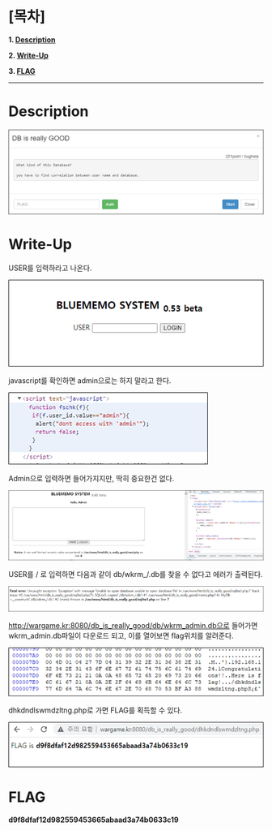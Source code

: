 # [목차]
**1. [Description](#Description)**

**2. [Write-Up](#Write-Up)**

**3. [FLAG](#FLAG)**


***


# **Description**

![](images/2022-01-03-00-20-17.png)

# **Write-Up**

USER를 입력하라고 나온다.

![](images/2022-01-03-00-20-35.png)

javascript를 확인하면 admin으로는 하지 말라고 한다.

![](images/2022-01-03-00-20-46.png)

Admin으로 입력하면 들어가지지만, 딱히 중요한건 없다.

![](images/2022-01-03-00-20-54.png)

USER를 / 로 입력하면 다음과 같이 db/wkrm_/.db를 찾을 수 없다고 에러가 출력된다.

![](images/2022-01-03-00-21-02.png)

http://wargame.kr:8080/db_is_really_good/db/wkrm_admin.db으로 들어가면 wkrm_admin.db파일이 다운로드 되고, 이를 열어보면 flag위치를 알려준다.

![](images/2022-01-03-00-21-12.png)

dhkdndlswmdzltng.php로 가면 FLAG를 획득할 수 있다.

![](images/2022-01-03-00-21-19.png)

# **FLAG**

**d9f8dfaf12d982559453665abaad3a74b0633c19**